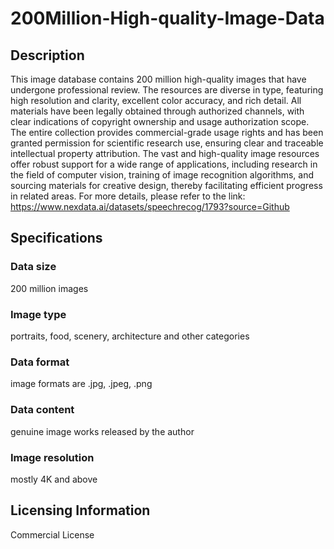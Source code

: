 # 200Million-High-quality-Image-Data

## Description
This image database contains 200 million high-quality images that have undergone professional review. The resources are diverse in type, featuring high resolution and clarity, excellent color accuracy, and rich detail. All materials have been legally obtained through authorized channels, with clear indications of copyright ownership and usage authorization scope. The entire collection provides commercial-grade usage rights and has been granted permission for scientific research use, ensuring clear and traceable intellectual property attribution. The vast and high-quality image resources offer robust support for a wide range of applications, including research in the field of computer vision, training of image recognition algorithms, and sourcing materials for creative design, thereby facilitating efficient progress in related areas.
For more details, please refer to the link: https://www.nexdata.ai/datasets/speechrecog/1793?source=Github

## Specifications
### Data size
200 million images
### Image type
portraits, food, scenery, architecture and other categories
### Data format
image formats are .jpg, .jpeg, .png
### Data content
genuine image works released by the author
### Image resolution
mostly 4K and above

## Licensing Information
Commercial License


























